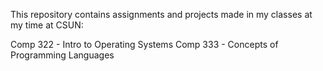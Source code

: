 This repository contains assignments and projects made in my classes at my time at CSUN:

Comp 322 - Intro to Operating Systems
Comp 333 - Concepts of Programming Languages